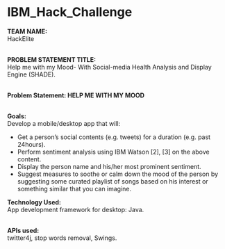# IBM_Hack_Challenge


**TEAM NAME:**<br>
HackElite<br><br>

**PROBLEM STATEMENT TITLE:**<br>
Help me with my Mood- With Social-media Health Analysis and Display
Engine (SHADE).<br><br>

**Problem Statement: HELP ME WITH MY MOOD**<br><br>

**Goals:**<br>
Develop a mobile/desktop app that will:<br>

* Get a person’s social contents (e.g. tweets) for a duration
(e.g. past 24hours).<br>
* Perform sentiment analysis using IBM Watson [2], [3] on
the above content.<br>
* Display the person name and his/her most prominent
sentiment.<br>
* Suggest measures to soothe or calm down the mood of
the person by suggesting some curated playlist of songs
based on his interest or something similar that you can
imagine.<br>

**Technology Used:**<br>
App development framework for desktop: Java.<br><br>

**APIs used:**<br>
twitter4j, stop words removal, Swings.
